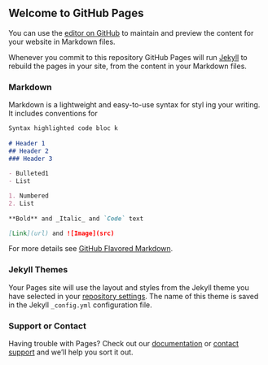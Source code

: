 ## Welcome to GitHub Pages 

You can use the [editor on GitHub](https://github.com/Kimseongbeen/Study/edit/master/README.md) to maintain and preview the content for your website in Markdown files.

Whenever  you commit to this repository GitHub Pages will run [Jekyll](https://jekyllrb.com/) to rebuild the pages in your site, from the content in your Markdown files.
 
### Markdown   
 
Markdown is a lightweight and easy-to-use syntax for styl ing your writing. It  includes conventions for
```markdown  
Syntax highlighted code bloc k   
       
# Header 1
## Header 2    
### Header 3      
 
- Bulleted1
- List 

1. Numbered
2. List
  
**Bold** and _Italic_ and `Code` text

[Link](url) and ![Image](src) 
```
 
For more details see [GitHub Flavored Markdown](https://guides.github.com/features/mastering-markdown/).

### Jekyll Themes

Your Pages site will use the layout and styles from the Jekyll theme you have selected in your [repository settings](https://github.com/Kimseongbeen/Study/settings). The name of this theme is saved in the Jekyll `_config.yml` configuration file.

### Support or Contact

Having trouble with Pages? Check out our [documentation](https://help.github.com/categories/github-pages-basics/) or [contact support](https://github.com/contact) and we’ll help you sort it out.
  
